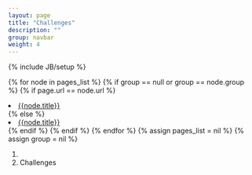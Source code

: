 ```yaml
---
layout: page
title: "Challenges"
description: ""
group: navbar
weight: 4
---
```

{% include JB/setup %}

{% for node in pages_list %}
  {% if group == null or group == node.group %}
    {% if page.url == node.url %}
      <li class="active"><a href="{{node.url}}" class="active">{{node.title}}</a></li>
    {% else %}
      <li><a href="{{node.url}}">{{node.title}}</a></li>
    {% endif %}
  {% endif %}
{% endfor %}
{% assign pages_list = nil %}
{% assign group = nil %}

<ol class="breadcrumb alert-info">
  <li><a href="index.html"><span class="glyphicon glyphicon-home"></span></a></li>
  <li class="active">Challenges</li>
</ol>